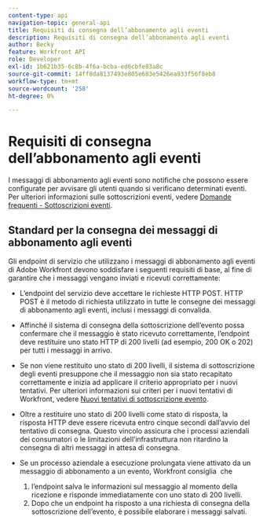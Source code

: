 ```yaml
---
content-type: api
navigation-topic: general-api
title: Requisiti di consegna dell’abbonamento agli eventi
description: Requisiti di consegna dell’abbonamento agli eventi
author: Becky
feature: Workfront API
role: Developer
exl-id: 1b621b35-6c8b-4f6a-bcba-ed6cbfe83a8c
source-git-commit: 14ff8da8137493e805e683e5426ea933f56f8eb8
workflow-type: tm+mt
source-wordcount: '258'
ht-degree: 0%

---
```



# Requisiti di consegna dell’abbonamento agli eventi

I messaggi di abbonamento agli eventi sono notifiche che possono essere configurate per avvisare gli utenti quando si verificano determinati eventi. Per ulteriori informazioni sulle sottoscrizioni eventi, vedere [Domande frequenti - Sottoscrizioni eventi](../../wf-api/general/event-subs-faq.md).

## Standard per la consegna dei messaggi di abbonamento agli eventi

Gli endpoint di servizio che utilizzano i messaggi di abbonamento agli eventi di Adobe Workfront devono soddisfare i seguenti requisiti di base, al fine di garantire che i messaggi vengano inviati e ricevuti correttamente:

* L’endpoint del servizio deve accettare le richieste HTTP POST. HTTP POST è il metodo di richiesta utilizzato in tutte le consegne dei messaggi di abbonamento agli eventi, inclusi i messaggi di convalida.

* Affinché il sistema di consegna della sottoscrizione dell’evento possa confermare che il messaggio è stato ricevuto correttamente, l’endpoint deve restituire uno stato HTTP di 200 livelli (ad esempio, 200 OK o 202) per tutti i messaggi in arrivo.

* Se non viene restituito uno stato di 200 livelli, il sistema di sottoscrizione degli eventi presuppone che il messaggio non sia stato recapitato correttamente e inizia ad applicare il criterio appropriato per i nuovi tentativi. Per ulteriori informazioni sui criteri per i nuovi tentativi di Workfront, vedere [Nuovi tentativi di sottoscrizione evento](../../wf-api/api/event-sub-retries.md).

* Oltre a restituire uno stato di 200 livelli come stato di risposta, la risposta HTTP deve essere ricevuta entro cinque secondi dall’avvio del tentativo di consegna. Questo vincolo assicura che i processi aziendali dei consumatori o le limitazioni dell’infrastruttura non ritardino la consegna di altri messaggi in attesa di consegna.

* Se un processo aziendale a esecuzione prolungata viene attivato da un messaggio di abbonamento a un evento, Workfront consiglia  che

   1. l’endpoint salva le informazioni sul messaggio al momento della ricezione e risponde immediatamente con uno stato di 200 livelli.
   1. Dopo che un endpoint ha risposto a una richiesta di consegna della sottoscrizione dell’evento, è possibile elaborare i messaggi salvati.
